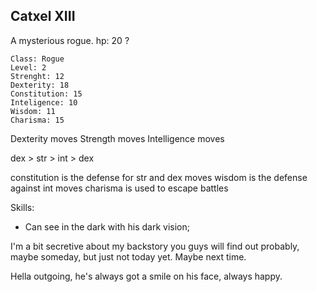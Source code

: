 ## Catxel XIII

A mysterious rogue.
hp: 20 ?

	Class: Rogue
	Level: 2
	Strenght: 12
	Dexterity: 18
	Constitution: 15
	Inteligence: 10
	Wisdom: 11
	Charisma: 15

Dexterity moves
Strength moves
Intelligence moves

dex > str > int > dex

constitution is the defense for str and dex moves
wisdom is the defense against int moves
charisma is used to escape battles


Skills:
* Can see in the dark with his dark vision;

I'm a bit secretive about my backstory you guys will find out probably, maybe someday, but just not today yet. Maybe next time.

Hella outgoing, he's always got a smile on his face, always happy.